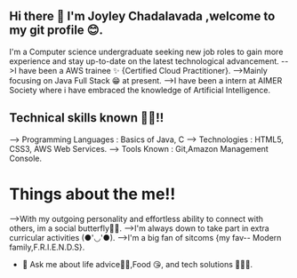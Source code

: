 ## Hi there 👋 I'm Joyley Chadalavada ,welcome to my git profile 😊. 

I'm a Computer science undergraduate seeking  new job roles to gain more experience and stay up-to-date on the latest technological advancement.
-->I have been a AWS trainee ✨ {Certified Cloud Practitioner}.
-->Mainly focusing on Java Full Stack 😁 at present.
-->I have been a intern at AIMER Society where i have embraced the knowledge of Artificial Intelligence.

## Technical skills known 🙌🙌!!
--> Programming Languages : Basics of Java, C 
--> Technologies : HTML5, CSS3, AWS Web Services.
--> Tools Known : Git,Amazon Management Console.

# Things about the me!!
-->With my outgoing personality and effortless ability to connect with others, im a social butterfly🦋🦋.
-->I'm always down to take part in extra curricular activities (●'◡'●).
-->I'm a big fan of sitcoms {my fav-- Modern family,F.R.I.E.N.D.S}.

- 💬 Ask me about life advice🤣🤣,Food 😘, and tech solutions 👩🏻‍🎓.
  





